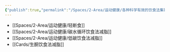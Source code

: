 ```yaml
---
{"publish":true,"permalink":"/Spaces/2-Area/运动健康/各种科学有效的饮食法集锦.md","title":"各种科学有效的饮食法集锦","created":"2022-12-09","modified":"2023-03-14","published":"2025-07-29T23:04:11.894+08:00","cssclasses":""}
---
```



- [[Spaces/2-Area/运动健康/轻断食]]
- [[Spaces/2-Area/运动健康/碳水循环饮食法减脂]]
- [[Spaces/2-Area/运动健康/低碳饮食法减脂]]
- [[Cards/生酮饮食法减脂]]